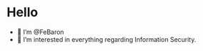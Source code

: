 # Hello

- 👋 I’m @FeBaron
- 👀 I’m interested in everything regarding Information Security.
<!---
FeBaron/FeBaron is a ✨ special ✨ repository because its `README.md` (this file) appears on your GitHub profile.
You can click the Preview link to take a look at your changes.
--->
